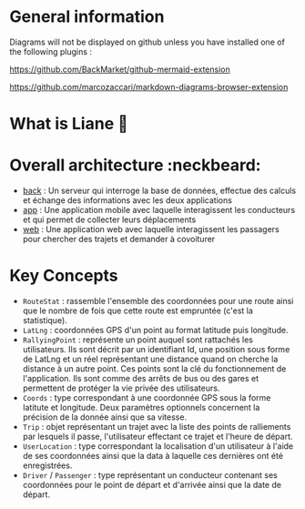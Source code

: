 # General information
Diagrams will not be displayed on github unless you have installed one of the following plugins : 

https://github.com/BackMarket/github-mermaid-extension

https://github.com/marcozaccari/markdown-diagrams-browser-extension


# What is Liane :seedling:

# Overall architecture :neckbeard:

- [back](back/README.md) : Un serveur qui interroge la base de données, effectue des calculs et échange des informations avec les deux applications
- [app](app/README.md) : Une application mobile avec laquelle interagissent les conducteurs et qui permet de collecter leurs déplacements
- [web](web/README.md) : Une application web avec laquelle interagissent les passagers pour chercher des trajets et demander à covoiturer

# Key Concepts

- `RouteStat` : rassemble l'ensemble des coordonnées pour une route ainsi que le nombre de fois que cette route est empruntée (c'est la statistique).
- `LatLng` : coordonnées GPS d'un point au format latitude puis longitude.
- `RallyingPoint` : représente un point auquel sont rattachés les utilisateurs. Ils sont décrit par un identifiant Id, une position sous forme de LatLng et un réel représentant une distance quand on cherche la distance à un autre point. Ces points sont la clé du fonctionnement de l'application. Ils sont comme des arrêts de bus ou des gares et permettent de protéger la vie privée des utilisateurs.
- `Coords` : type correspondant à une coordonnée GPS sous la forme latitute et longitude. Deux paramètres optionnels concernent la précision de la donnée ainsi que sa vitesse.
- `Trip` : objet représentant un trajet avec la liste des points de ralliements par lesquels il passe, l'utilisateur effectant ce trajet et l'heure de départ.
- `UserLocation` : type correspondant la localisation d'un utilisateur à l'aide de ses coordonnées ainsi que la data à laquelle ces dernières ont été enregistrées.
- `Driver` / `Passenger` : type représentant un conducteur contenant ses coordonnées pour le point de départ et d'arrivée ainsi que la date de départ.

